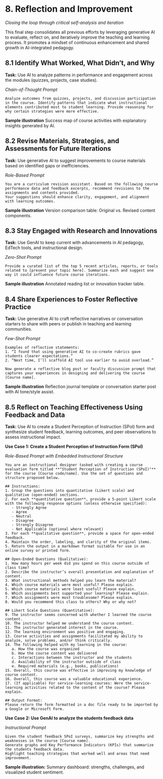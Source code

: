 
# 8. Reflection and Improvement  
_Closing the loop through critical self-analysis and iteration_

This final step consolidates all previous efforts by leveraging generative AI to evaluate, reflect on, and iteratively improve the teaching and learning process. It promotes a mindset of continuous enhancement and shared growth in AI-integrated pedagogy.

## 8.1 Identify What Worked, What Didn’t, and Why

**Task:** 
Use AI to analyze patterns in performance and engagement across the modules (quizzes, projects, case studies).

*Chain-of-Thought Prompt*
```
Analyze outcomes from quizzes, projects, and discussion participation in the course. Identify patterns that indicate what instructional elements contributed most to student learning. Provide reasoning for why certain strategies were more effective.
```

**Sample illustration** Success map of course activities with explanatory insights generated by AI.

## 8.2 Revise Materials, Strategies, and Assessments for Future Iterations

**Task:**
Use generative AI to suggest improvements to course materials based on identified gaps or inefficiencies.

*Role-Based Prompt*
```
You are a curriculum revision assistant. Based on the following course performance data and feedback excerpts, recommend revisions to the assignments and contents provided.
Your suggestions should enhance clarity, engagement, and alignment with learning outcomes.
```

**Sample illustration** Version comparison table: Original vs. Revised content components.

## 8.3 Stay Engaged with Research and Innovations

**Task:** Use GenAI to keep current with advancements in AI pedagogy, EdTech tools, and instructional design.

*Zero-Shot Prompt*
```
Provide a curated list of the top 5 recent articles, reports, or tools related to [present your topic here]. Summarize each and suggest one way it could influence future course iterations.
```

**Sample illustration** Annotated reading list or innovation tracker table.

## 8.4 Share Experiences to Foster Reflective Practice

**Task:**
Use generative AI to craft reflective narratives or conversation starters to share with peers or publish in teaching and learning communities.

*Few-Shot Prompt*
```
Examples of reflective statements:
1. “I found that using generative AI to co-create rubrics gave students clearer expectations.”
2. “Next time, I’ll scaffold AI tool use earlier to avoid overload.”

Now generate a reflective blog post or faculty discussion prompt that captures your experiences in designing and delivering the course [Course name].
```

**Sample illustration** Reflection journal template or conversation starter post with AI tone/style assist.

## 8.5 Reflect on Teaching Effectiveness Using Feedback and Data

**Task:**
Use AI to create a Student Perception of Instruction (SPoI) form and synthesize student feedback, learning outcomes, and peer observations to assess instructional impact.

**Use Case 1: Create a Student Perception of Instruction Form (SPoI)**

*Role-Based Prompt with Embedded Instructional Structure*
```
You are an instructional designer tasked with creating a course evaluation form titled **"Student Perception of Instruction (SPoI)"** for the course [Course code/name]. Use the set of questions and structure proposed below.

## Instructions:
1. Group the questions into quantitative (Likert scale) and qualitative (open-ended) sections.
2. For each **quantitative question**, provide a 5-point Likert scale with the following response options (unless otherwise specified):
   - Strongly Agree
   - Agree
   - Neutral
   - Disagree
   - Strongly Disagree
   - Not Applicable (optional where relevant)
3. For each **qualitative question**, provide a space for open-ended feedback.
4. Maintain the order, labeling, and clarity of the original items.
5. Return the output in a markdown format suitable for use in an online survey or printed form.

## Open-Ended Questions (Qualitative):
1. How many hours per week did you spend on this course outside of class time?
2. Describe the instructor’s overall presentation and explanation of content.
3. What instructional methods helped you learn the material?
4. Which course materials were most useful? Please explain.
5. Which course materials were least useful? Please explain.
6. Which assignments best supported your learning? Please explain.
7. Which assignments were most troublesome? Please explain.
8. Would you recommend this class to others? Why or why not?

## Likert Scale Questions (Quantitative):
9. The instructor seems concerned with whether I learned the course content.
10. The instructor helped me understand the course content.
11. The instructor generated interest in the course.
12. The learning environment was positive and engaging.
13. Course activities and assignments facilitated my ability to analyze, solve problems, and/or think critically.
14. The following helped with my learning in the course:
   a. How the course was organized  
   b. How the course content was delivered  
   c. Interactions between the instructor and the students  
   d. Availability of the instructor outside of class  
   e. Required materials (e.g., books, publications)
15. Overall, this course was effective in improving my knowledge of course content.
16. Overall, this course was a valuable educational experience.
17. (If applicable) For service-learning courses: Were the service-learning activities related to the content of the course? Please explain.

## Output Format:
Please return the form formatted in a doc file ready to be imported by a Google or Microsoft Form.
```

**Use Case 2: Use GenAI to analyze the students feedback data**

*Instructional Prompt*
```
Given the student feedback SPoI surveys, summarize key strengths and weaknesses in the course [Course name].
Generate graphs and Key Performance Indicators (KPIs) that summarize the students feedback data.
Highlight teaching strategies that worked well and areas that need improvement.
```

**Sample illustration:** Summary dashboard: strengths, challenges, and visualized student sentiment.






